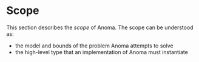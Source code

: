 # Scope

This section describes the _scope_ of Anoma. The scope can be understood as:
- the model and bounds of the problem Anoma attempts to solve
- the high-level type that an implementation of Anoma must instantiate